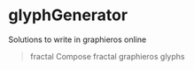 # glyphGenerator

Solutions to write in graphieros online

>fractal
Compose fractal graphieros glyphs
